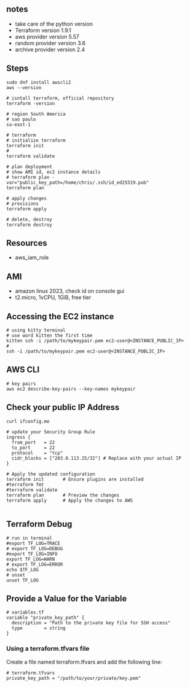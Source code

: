 ## notes
- take care of the python version
- Terraform version 1.9.1
- aws provider version 5.57
- random provider version 3.6
- archive provider version 2.4

## Steps
```
sudo dnf install awscli2
aws --version

# isntall terraform, official repository
terraform -version

# region South America
# sao paulo
sa-east-1

# terraform
# initialize terraform
terraform init
#
terraform validate

# plan deployment
# show AMI id, ec2 instance details
# terraform plan -var="public_key_path=/home/chris/.ssh/id_ed25519.pub"
terraform plan

# apply changes
# provisions
terraform apply

# delete, destroy
terraform destroy

```

## Resources
- aws_iam_role

## AMI
- amazon linux 2023, check id on console gui
- t2.micro, 1vCPU, 1GiB, free tier

## Accessing the EC2 instance
```
# using kitty terminal
# use word kitten the first time
kitten ssh -i /path/to/mykeypair.pem ec2-user@<INSTANCE_PUBLIC_IP>
#
ssh -i /path/to/mykeypair.pem ec2-user@<INSTANCE_PUBLIC_IP>

```

## AWS CLI
```
# key pairs
aws ec2 describe-key-pairs --key-names mykeypair

```

## Check your public IP Address
```
curl ifconfig.me

# update your Security Group Rule
ingress {
  from_port   = 22
  to_port     = 22
  protocol    = "tcp"
  cidr_blocks = ["203.0.113.25/32"] # Replace with your actual IP
}

# Apply the updated configuration
terraform init       # Ensure plugins are installed
#terraform fmt
#terraform validate
terraform plan       # Preview the changes
terraform apply      # Apply the changes to AWS


```

## Terraform Debug
```
# run in terminal
#export TF_LOG=TRACE
# export TF_LOG=DEBUG
#export TF_LOG=INFO
export TF_LOG=WARN
# export TF_LOG=ERROR
echo $TF_LOG
# unset
unset TF_LOG

```
## Provide a Value for the Variable
```
# variables.tf
variable "private_key_path" {
  description = "Path to the private key file for SSH access"
  type        = string
}

```
### Using a terraform.tfvars file

Create a file named terraform.tfvars and add the following line:
```
# terraform.tfvars
private_key_path = "/path/to/your/private/key.pem"
```